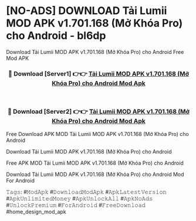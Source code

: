 # [NO-ADS] DOWNLOAD Tải Lumii MOD APK v1.701.168 (Mở Khóa Pro) cho Android - bl6dp
Download Tải Lumii MOD APK v1.701.168 (Mở Khóa Pro) cho Android Free Mod APK

<div align="center">
<h3>🔴 Download [Server1] 👉👉 <a href="https://apk-comot.site?title=Tải_Lumii_MOD_APK_v1.701.168_(Mở_Khóa_Pro)_cho_Android">Tải Lumii MOD APK v1.701.168 (Mở Khóa Pro) cho Android Mod Apk</a></h3><br>

<h3>🔴 Download [Server2] 👉👉 <a href="https://apk-comot.site?title=Tải_Lumii_MOD_APK_v1.701.168_(Mở_Khóa_Pro)_cho_Android">Tải Lumii MOD APK v1.701.168 (Mở Khóa Pro) cho Android Mod Apk</a></h3>
</div>


Free Download APK MOD Tải Lumii MOD APK v1.701.168 (Mở Khóa Pro) cho Android

Download Tải Lumii MOD APK v1.701.168 (Mở Khóa Pro) cho Android 

Free APK MOD Tải Lumii MOD APK v1.701.168 (Mở Khóa Pro) cho Android 

Download Tải Lumii MOD APK v1.701.168 (Mở Khóa Pro) cho Android Mod For Android

𝚃𝚊𝚐𝚜: #𝙼𝚘𝚍𝙰𝚙𝚔 #𝙳𝚘𝚠𝚗𝚕𝚘𝚊𝚍𝙼𝚘𝚍𝙰𝚙𝚔 #𝙰𝚙𝚔𝙻𝚊𝚝𝚎𝚜𝚝𝚅𝚎𝚛𝚜𝚒𝚘𝚗 #𝙰𝚙𝚔𝚄𝚗𝚕𝚒𝚖𝚒𝚝𝚎𝚍𝙼𝚘𝚗𝚎𝚢 #𝙰𝚙𝚔𝚄𝚗𝚕𝚘𝚌𝚔𝙰𝚕𝚕 #𝙰𝚙𝚔𝙽𝚘𝙰𝚍𝚜 #𝚄𝚗𝚕𝚘𝚌𝚔𝙿𝚛𝚎𝚖𝚒𝚞𝚖 #𝙵𝚘𝚛𝙰𝚗𝚍𝚛𝚘𝚒𝚍 #𝙵𝚛𝚎𝚎𝙳𝚘𝚠𝚗𝚕𝚘𝚊𝚍 #home_design_mod_apk